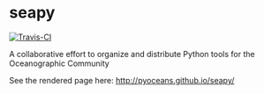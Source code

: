 # seapy

[![Travis-CI](https://travis-ci.org/pyoceans/seapy.svg?branch=master)](https://travis-ci.org/pyoceans/seapy)

A collaborative effort to organize and distribute Python tools for the Oceanographic Community

See the rendered page here:
http://pyoceans.github.io/seapy/
